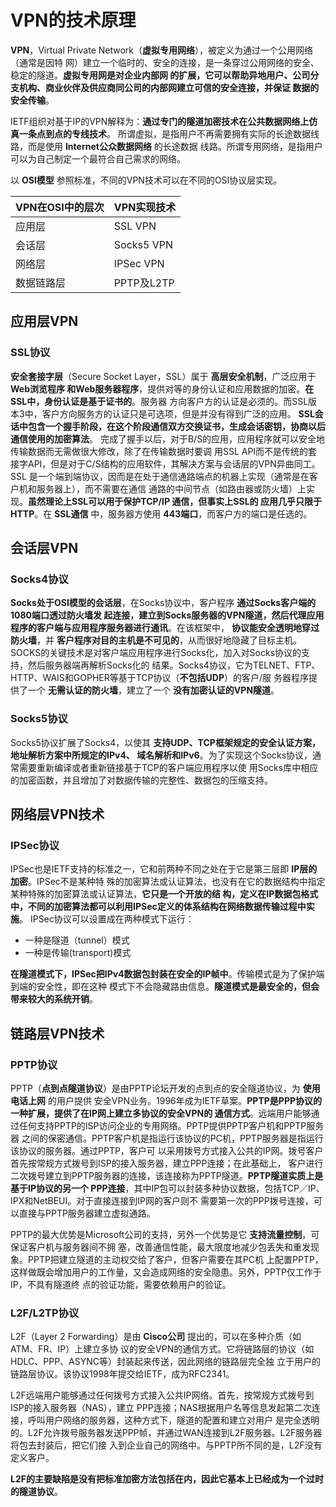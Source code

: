 VPN的技术原理
============================================
**VPN**，Virtual Private Network（**虚拟专用网络**），被定义为通过一个公用网络（通常是因特
网）建立一个临时的、安全的连接，是一条穿过公用网络的安全、稳定的隧道。**虚拟专用网是对企业内部网
的扩展，它可以帮助异地用户、公司分支机构、商业伙伴及供应商同公司的内部网建立可信的安全连接，并保证
数据的安全传输**。

IETF组织对基于IP的VPN解释为：**通过专门的隧道加密技术在公共数据网络上仿真一条点到点的专线技术**。
所谓虚拟，是指用户不再需要拥有实际的长途数据线路，而是使用 **Internet公众数据网络** 的长途数据
线路。所谓专用网络，是指用户可以为自己制定一个最符合自己需求的网络。

以 **OSI模型** 参照标准，不同的VPN技术可以在不同的OSI协议层实现。

| VPN在OSI中的层次 | VPN实现技术 |
| :------------- | :--------- |
| 应用层 | SSL VPN |
| 会话层 | Socks5 VPN |
| 网络层 | IPSec VPN |
| 数据链路层 | PPTP及L2TP |

## 应用层VPN 

### SSL协议
**安全套接字层**（Secure Socket Layer，SSL）属于 **高层安全机制**，广泛应用于 **Web浏览程序
和Web服务器程序**，提供对等的身份认证和应用数据的加密。**在SSL中，身份认证是基于证书的**。服务器
方向客户方的认证是必须的。而SSL版本3中，客户方向服务方的认证只是可选项，但是并没有得到广泛的应用。
**SSL会话中包含一个握手阶段，在这个阶段通信双方交换证书，生成会话密钥，协商以后通信使用的加密算法**。
完成了握手以后，对于B/S的应用，应用程序就可以安全地传输数据而无需做很大修改，除了在传输数据时要调
用SSL API而不是传统的套接字API，但是对于C/S结构的应用软件，其解决方案与会话层的VPN异曲同工。SSL
是一个端到端协议，因而是在处于通信通路端点的机器上实现（通常是在客户机和服务器上），而不需要在通信
通路的中间节点（如路由器或防火墙）上实现。**虽然理论上SSL可以用于保护TCP/IP 通信，但事实上SSL的
应用几乎只限于HTTP**。在 **SSL通信** 中，服务器方使用 **443端口**，而客户方的端口是任选的。

## 会话层VPN

### Socks4协议
**Socks处于OSI模型的会话层**，在Socks协议中，客户程序 **通过Socks客户端的1080端口透过防火墙发
起连接，建立到Socks服务器的VPN隧道，然后代理应用程序的客户端与应用程序服务器进行通讯**。在该框架中，
**协议能安全透明地穿过防火墙**，并 **客户程序对目的主机是不可见的**，从而很好地隐藏了目标主机。
SOCKS的关键技术是对客户端应用程序进行Socks化，加入对Socks协议的支持，然后服务器端再解析Socks化的
结果。Socks4协议，它为TELNET、FTP、HTTP、WAIS和GOPHER等基于TCP协议（**不包括UDP**）的客户/服
务器程序提供了一个 **无需认证的防火墙**，建立了一个 **没有加密认证的VPN隧道**。

### Socks5协议
Socks5协议扩展了Socks4，以使其 **支持UDP、TCP框架规定的安全认证方案，地址解析方案中所规定的IPv4、
域名解析和IPv6**。为了实现这个Socks协议，通常需要重新编译或者重新链接基于TCP的客户端应用程序以使
用Socks库中相应的加密函数，并且增加了对数据传输的完整性、数据包的压缩支持。

## 网络层VPN技术

### IPSec协议
IPSec也是IETF支持的标准之一，它和前两种不同之处在于它是第三层即 **IP层的加密**。IPSec不是某种特
殊的加密算法或认证算法，也没有在它的数据结构中指定某种特殊的加密算法或认证算法，**它只是一个开放的结
构，定义在IP数据包格式中，不同的加密算法都可以利用IPSec定义的体系结构在网络数据传输过程中实施**。
IPSec协议可以设置成在两种模式下运行：

+ 一种是隧道（tunnel）模式
+ 一种是传输(transport)模式

**在隧道模式下，IPSec把IPv4数据包封装在安全的IP帧中**。传输模式是为了保护端到端的安全性，即在这种
模式下不会隐藏路由信息。**隧道模式是最安全的，但会带来较大的系统开销**。

## 链路层VPN技术

### PPTP协议
PPTP（**点到点隧道协议**）是由PPTP论坛开发的点到点的安全隧道协议，为 **使用电话上网** 的用户提供
安全VPN业务。1996年成为IETF草案。**PPTP是PPP协议的一种扩展，提供了在IP网上建立多协议的安全VPN的
通信方式**。远端用户能够通过任何支持PPTP的ISP访问企业的专用网络。PPTP提供PPTP客户机和PPTP服务器
之间的保密通信。PPTP客户机是指运行该协议的PC机，PPTP服务器是指运行该协议的服务器。通过PPTP，客户可
以采用拨号方式接入公共的IP网。拨号客户首先按常规方式拨号到ISP的接入服务器，建立PPP连接；在此基础上，
客户进行二次拨号建立到PPTP服务器的连接，该连接称为PPTP隧道。**PPTP隧道实质上是基于IP协议的另一个
PPP连接**，其中IP包可以封装多种协议数据，包括TCP／IP、IPX和NetBEUI。对于直接连接到IP网的客户则不
需要第一次的PPP拨号连接，可以直接与PPTP服务器建立虚拟通路。

PPTP的最大优势是Microsoft公司的支持，另外一个优势是它 **支持流量控制**，可保证客户机与服务器间不拥
塞，改善通信性能，最大限度地减少包丢失和重发现象。PPTP把建立隧道的主动权交给了客户，但客户需要在其PC机
上配置PPTP，这样做既会增加用户的工作量，又会造成网络的安全隐患。另外，PPTP仅工作于IP，不具有隧道终
点的验证功能，需要依赖用户的验证。

### L2F/L2TP协议
L2F（Layer 2 Forwarding）是由 **Cisco公司** 提出的，可以在多种介质（如ATM、FR、IP）上建立多协
议的安全VPN的通信方式。它将链路层的协议（如HDLC、PPP、ASYNC等）封装起来传送，因此网络的链路层完全独
立于用户的链路层协议。该协议1998年提交给IETF，成为RFC2341。

L2F远端用户能够通过任何拨号方式接入公共IP网络。首先，按常规方式拨号到ISP的接入服务器（NAS），建立
PPP连接；NAS根据用户名等信息发起第二次连接，呼叫用户网络的服务器，这种方式下，隧道的配置和建立对用户
是完全透明的。L2F允许拨号服务器发送PPP帧，并通过WAN连接到L2F服务器。L2F服务器将包去封装后，把它们接
入到企业自己的网络中。与PPTP所不同的是，L2F没有定义客户。

**L2F的主要缺陷是没有把标准加密方法包括在内，因此它基本上已经成为一个过时的隧道协议**。
